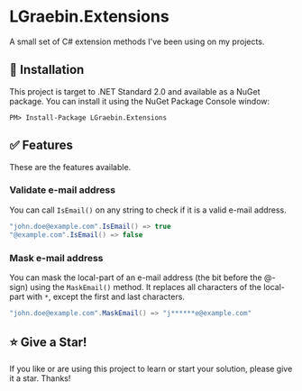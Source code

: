 # LGraebin.Extensions
A small set of C# extension methods I've been using on my projects.

## :floppy_disk: Installation
This project is target to .NET Standard 2.0 and available as a NuGet package. You can install it using the NuGet Package Console window:

```
PM> Install-Package LGraebin.Extensions
```

## :white_check_mark: Features
These are the features available.

### Validate e-mail address
You can call `IsEmail()` on any string to check if it is a valid e-mail address.

```C#
"john.doe@example.com".IsEmail() => true
"@example.com".IsEmail() => false
```

### Mask e-mail address
You can mask the local-part of an e-mail address (the bit before the @-sign) using the `MaskEmail()` method. It replaces all characters of the local-part with `*`, except the first and last characters.

```C#
"john.doe@example.com".MaskEmail() => "j******e@example.com"
```

## :star: Give a Star!
If you like or are using this project to learn or start your solution, please give it a star. Thanks!
